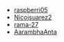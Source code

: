  - [raspberri05](https://github.com/raspberri05)
 - [Nicojsuarez2](https://github.com/Nicojsuarez2)
 - [rama-27](https://github.com/rama-27)
 - [AarambhaAnta](https://github.com/AarambaAnta)
